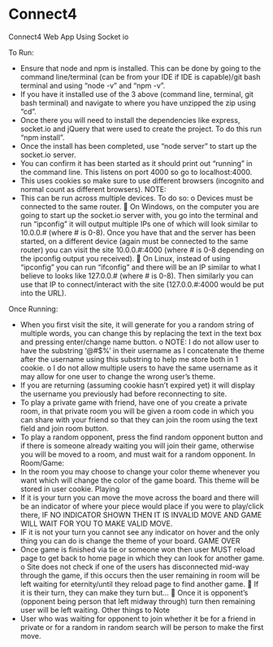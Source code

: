 # Connect4
Connect4 Web App Using Socket io

To Run:
- Ensure that node and npm is installed. This can be done by going to the
command line/terminal (can be from your IDE if IDE is capable)/git bash terminal
and using “node -v” and “npm -v”.
- If you have it installed use of the 3 above (command line, terminal, git bash
terminal) and navigate to where you have unzipped the zip using “cd”.
- Once there you will need to install the dependencies like express, socket.io and
jQuery that were used to create the project. To do this run “npm install”.
- Once the install has been completed, use “node server” to start up the socket.io
server.
- You can confirm it has been started as it should print out “running” in the
command line. This listens on port 4000 so go to localhost:4000.
- This uses cookies so make sure to use different browsers (incognito and normal
count as different browsers).
NOTE:
- This can be run across multiple devices. To do so:
o Devices must be connected to the same router.
 On Windows, on the computer you are going to start up the
socket.io server with, you go into the terminal and run “ipconfig” it
will output multiple IPs one of which will look similar to 10.0.0.#
(where # is 0-8). Once you have that and the server has been
started, on a different device (again must be connected to the same
router) you can visit the site 10.0.0.#:4000 (where # is 0-8
depending on the ipconfig output you received).
 On Linux, instead of using “ipconfig” you can run “ifconfig” and
there will be an IP similar to what I believe to looks like 127.0.0.#
(where # is 0-8). Then similarly you can use that IP to
connect/interact with the site (127.0.0.#:4000 would be put into
the URL).

Once Running:
- When you first visit the site, it will generate for you a random string of multiple
words, you can change this by replacing the text in the text box and pressing
enter/change name button.
o NOTE: I do not allow user to have the substring ‘@#$%’ in their username
as I concatenate the theme after the username using this substring to help
me store both in 1 cookie.
o I do not allow multiple users to have the same username as it may allow
for one user to change the wrong user’s theme.
- If you are returning (assuming cookie hasn’t expired yet) it will display the
username you previously had before reconnecting to site.
- To play a private game with friend, have one of you create a private room, in that
private room you will be given a room code in which you can share with your
friend so that they can join the room using the text field and join room button.
- To play a random opponent, press the find random opponent button and if there
is someone already waiting you will join their game, otherwise you will be moved
to a room, and must wait for a random opponent.
In Room/Game:
- In the room you may choose to change your color theme whenever you want
which will change the color of the game board. This theme will be stored in user
cookie.
Playing
- If it is your turn you can move the move across the board and there will be an
indicator of where your piece would place if you were to play/click there, IF NO
INDICATOR SHOWN THEN IT IS INVALID MOVE AND GAME WILL WAIT FOR YOU
TO MAKE VALID MOVE.
- IF it is not your turn you cannot see any indicator on hover and the only thing you
can do is change the theme of your board.
GAME OVER
- Once game is finished via tie or someone won then user MUST reload page to get
back to home page in which they can look for another game.
o Site does not check if one of the users has disconnected mid-way
through the game, if this occurs then the user remaining in room will be
left waiting for eternity/until they reload page to find another game.
 If it is their turn, they can make they turn but…
 Once it is opponent’s (opponent being person that left midway
through) turn then remaining user will be left waiting.
Other things to Note
- User who was waiting for opponent to join whether it be for a friend in private or
for a random in random search will be person to make the first move.
